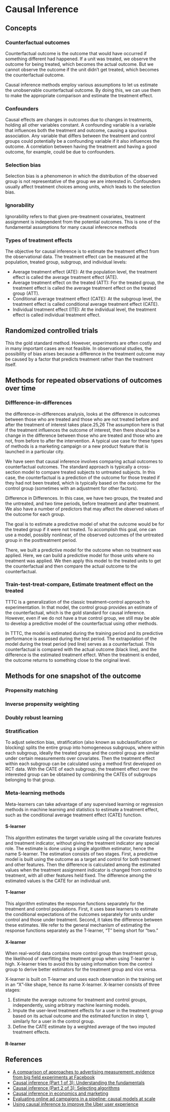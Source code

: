 # Causal Inference


## Concepts

### Counterfactual outcomes
Counterfactual outcome is the outcome that would have occurred if something different had happened. If a unit was treated, we observe the outcome for being treated, which becomes the actual outcome. But we cannot observe the outcome if the unit didn’t get treated, which becomes the counterfactual outcome.

Causal inference methods employ various assumptions to let us estimate the unobservable counterfactual outcome. By doing this, we can use them to make the appropriate comparison and estimate the treatment effect.

### Confounders
Causal effects are changes in outcomes due to changes in treatments, holding all other variables constant. A confounding variable is a variable that influences both the treatment and outcome, causing a spurious association. Any variable that differs between the treatment and control groups could potentially be a confounding variable if it also influences the outcome. A correlation between having the treatment and having a good outcome, for example, could be due to confounders.

### Selection bias
Selection bias is a phenomenon in which the distribution of the observed group is not representative of the group we are interested in. Confounders usually affect treatment choices among units, which leads to the selection bias. 

### Ignorability
Ignorability refers to that given pre-treatment covariates, treatment assignment is independent from the potential outcomes. This is one of the fundamental assumptions for many causal inferecnce methods

### Types of treatment effects
The objective for causal inference is to estimate the treatment effect from the observational data. The treatment effect can be measured at the population, treated group, subgroup, and individual levels: 
* Average treatment effect (ATE): At the population level, the treatment effect is called the average treatment effect (ATE).
* Average treatment effect on the treated (ATT): For the treated group, the treatment effect is called the average treatment effect on the treated group (ATT).
* Conditional average treatment effect (CATE): At the subgroup level, the treatment effect is called conditional average treatment effect (CATE).
* Individual treatment effect (ITE): At the individual level, the treatment effect is called individual treatment effect.


## Randomized controlled trials

This the gold standard method. However, experiments are often costly and in many important cases are not feasible. In observational studies, the possibility of bias arises because a difference in the treatment outcome may be caused by a factor that predicts treatment rather than the treatment itself. 


## Methods for repeated observations of outcomes over time

### Diffference-in-differences

the difference-in-differences analysis, looks at the difference in outcomes between those who are treated and those who are not treated before and after the treatment of interest takes place.25,26  The assumption here is that if the treatment influences the outcome of interest, then there should be a change in the difference between those who are treated and those who are not, from before to after the intervention. A typical use case for these types of methods is a marketing campaign or a new product feature that is launched in a particular city.

We have seen that causal inference involves comparing actual
outcomes to counterfactual outcomes. The standard approach is
typically a cross-section model to compare treated subjects to
untreated subjects. In this case, the counterfactual is a prediction
of the outcome for those treated if they had not been treated,
which is typically based on the outcome for the control group
(sometimes with an adjustment for other factors).

Difference in Differences. In this case, we have two groups, the treated and the untreated, and two time periods, before treatment and after treatment. We also have a number of predictors that may affect the observed values of the outcome for each group. 


The goal is to estimate a predictive model of what the outcome would be for the treated group if it were not treated. To accomplish this goal, one can use a model, possibly nonlinear, of the observed outcomes of the untreated group in the posttreatment period.

 There, we
built a predictive model for the outcome when no treatment was
applied. Here, we can build a predictive model for those units
where no treatment was applied. We then apply this model to the
treated units to get the counterfactual and then compare the
actual outcome to the counterfactual.


### Train-test-treat-compare, Estimate treatment effect on the treated

TTTC is a generalization of the classic treatment–control
approach to experimentation. In that model, the control group provides an estimate of the counterfactual, which is the gold
standard for causal inference. However, even if we do not have a
true control group, we still may be able to develop a predictive
model of the counterfactual using other methods. 

In TTTC, the model is estimated during the training
period and its predictive performance is assessed during the test period. The
extrapolation of the model during the treat period (red line) serves as a
counterfactual. This counterfactual is compared with the actual outcome (black
line), and the difference is the estimated treatment effect. When the treatment is ended, the outcome returns to something close to the original level.


## Methods for one snapshot of the outcome

### Propensity matching

### Inverse propensity weighting

### Doubly robust learning

### Stratification

To adjust selection bias, stratification (also known as subclassification or blocking) splits the entire group into homogeneous subgroups, where within each subgroup, ideally the treated group and the control group are similar under certain measurements over covariates. Then the treatment effect within each subgroup can be calculated using a method first developed on RCT data. With the CATE of each subgroup, the treatment effect over the interested group can be obtained by combining the CATEs of subgroups belonging to that group. 

### Meta-learning methods

Meta-learners can take advantage of any supervised learning or regression methods in machine learning and statistics to estimate a treatment effect, such as the conditional average treatment effect (CATE) function.

#### S-learner

This algorithm estimates the target variable using all the covariate features and treatment indicator, without giving the treatment indicator any special role. The estimate is done using a single algorithm estimator, hence the name S-learner. The estimation consists of two stages. First, a predictive model is built using the outcome as a target and control for both treatment and other features. Then the difference is calculated among the estimated values when the treatment assignment indicator is changed from control to treatment, with all other features held fixed. The difference among the estimated values is the CATE for an individual unit.


#### T-learner

This algorithm estimates the response functions separately for the treatment and control populations. First, it uses base learners to estimate the conditional expectations of the outcomes separately for units under control and those under treatment. Second, it takes the difference between these estimates. We refer to the general mechanism of estimating the response functions separately as the T-learner, “T” being short for “two.”

#### X-learner

When real-world data contains more control group than treatment group, the likelihood of overfitting the treatment group when using T-learner is high. X-learner tries to avoid this by using information from the control group to derive better estimators for the treatment group and vice versa.

X-learner is built on T-learner and uses each observation in the training set in an “X”-like shape, hence its name X-learner. X-learner consists of three stages:

1. Estimate the average outcome for treatment and control groups, independently, using arbitrary machine learning models.
2. Impute the user-level treatment effects for a user in the treatment group based on its actual outcome and the estimated function in step 1, similarly for a user in the control group.
3. Define the CATE estimate by a weighted average of the two imputed treatment effects. 

#### R-learner

## References
* [A comparison of approaches to advertising measurement: evidence from big field experiments at Facebook](https://www.kellogg.northwestern.edu/faculty/gordon_b/files/fb_comparison.pdf)
* [Causal inference (Part 1 of 3): Understanding the fundamentals](https://medium.com/data-science-at-microsoft/causal-inference-part-1-of-3-understanding-the-fundamentals-816f4723e54a)
* [Causal inference (Part 2 of 3): Selecting algorithms](https://medium.com/data-science-at-microsoft/causal-inference-part-2-of-3-selecting-algorithms-a966f8228a2d)
* [Causal inference in economics and marketing](https://www.pnas.org/content/pnas/113/27/7310.full.pdf)
* [Evaluating online ad campaigns in a pipeline: causal models at scale](https://static.googleusercontent.com/media/research.google.com/en//pubs/archive/36552.pdf)
* [Using causal inference to improve the Uber user experience](https://eng.uber.com/causal-inference-at-uber/)

